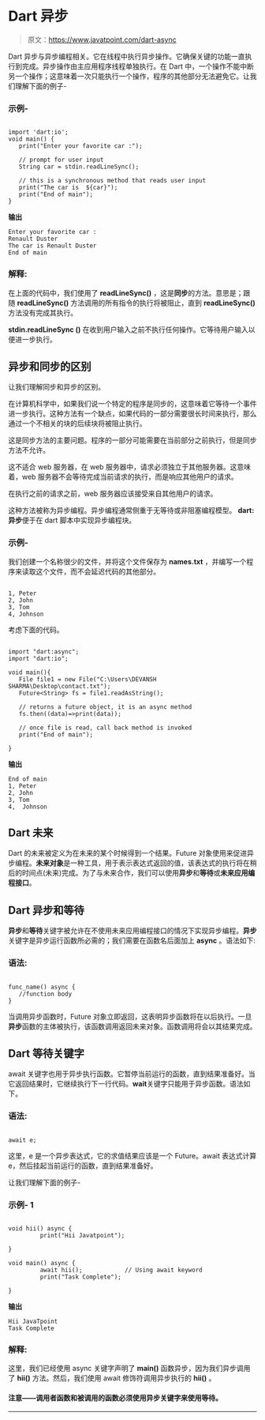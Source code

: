# Dart 异步

> 原文：<https://www.javatpoint.com/dart-async>

Dart 异步与异步编程相关。它在线程中执行异步操作。它确保关键的功能一直执行到完成。异步操作由主应用程序线程单独执行。在 Dart 中，一个操作不能中断另一个操作；这意味着一次只能执行一个操作，程序的其他部分无法避免它。让我们理解下面的例子-

### 示例-

```

import 'dart:io'; 
void main() { 
   print("Enter your favorite car :");            

   // prompt for user input 
   String car = stdin.readLineSync();  

   // this is a synchronous method that reads user input 
   print("The car is  ${car}"); 
   print("End of main"); 
}

```

**输出**

```
Enter your favorite car :
Renault Duster
The car is Renault Duster
End of main

```

### 解释:

在上面的代码中，我们使用了 **readLineSync()** ，这是**同步**的方法。意思是；跟随 **readLineSync()** 方法调用的所有指令的执行将被阻止，直到 **readLineSync()** 方法没有完成其执行。

**stdin.readLineSync ()** 在收到用户输入之前不执行任何操作。它等待用户输入以便进一步执行。

## 异步和同步的区别

让我们理解同步和异步的区别。

在计算机科学中，如果我们说一个特定的程序是同步的，这意味着它等待一个事件进一步执行。这种方法有一个缺点，如果代码的一部分需要很长时间来执行，那么通过一个不相关的块的后续块将被阻止执行。

这是同步方法的主要问题。程序的一部分可能需要在当前部分之前执行，但是同步方法不允许。

这不适合 web 服务器，在 web 服务器中，请求必须独立于其他服务器。这意味着，web 服务器不会等待完成当前请求的执行，而是响应其他用户的请求。

在执行之前的请求之前，web 服务器应该接受来自其他用户的请求。

这种方法被称为异步编程。异步编程通常侧重于无等待或非阻塞编程模型。 **dart:异步**便于在 dart 脚本中实现异步编程块。

### 示例-

我们创建一个名称很少的文件，并将这个文件保存为 **names.txt** ，并编写一个程序来读取这个文件，而不会延迟代码的其他部分。

```

1, Peter
2, John
3, Tom
4, Johnson

```

考虑下面的代码。

```

import "dart:async"; 
import "dart:io";  

void main(){ 
   File file1 = new File("C:\Users\DEVANSH SHARMA\Desktop\contact.txt"); 
   Future<String> fs = file1.readAsString();  

   // returns a future object, it is an async method 
   fs.then((data)=>print(data));  

   // once file is read, call back method is invoked  
   print("End of main");  

}

```

**输出**

```
End of main
1, Peter
2, John
3, Tom
4,  Johnson

```

## Dart 未来

Dart 的未来被定义为在未来的某个时候得到一个结果。Future 对象使用来促进异步编程。**未来对象**是一种工具，用于表示表达式返回的值，该表达式的执行将在稍后的时间点(未来)完成。为了与未来合作，我们可以使用**异步**和**等待**或**未来应用编程接口**。

## Dart 异步和等待

**异步**和**等待**关键字被允许在不使用未来应用编程接口的情况下实现异步编程。**异步**关键字是异步运行函数所必需的；我们需要在函数名后面加上 **async** 。语法如下:

### 语法:

```

func_name() async {
   //function body
}

```

当调用异步函数时，Future 对象立即返回，这表明异步函数将在以后执行。一旦**异步**函数的主体被执行，该函数调用返回未来对象。函数调用将会以其结果完成。

## Dart 等待关键字

await 关键字也用于异步执行函数。它暂停当前运行的函数，直到结果准备好。当它返回结果时，它继续执行下一行代码。**wait**关键字只能用于异步函数。语法如下。

### 语法:

```

await e;

```

这里，e 是一个异步表达式，它的求值结果应该是一个 Future。await 表达式计算 e，然后挂起当前运行的函数，直到结果准备好。

让我们理解下面的例子-

### 示例- 1

```

void hii() async {
         print("Hii Javatpoint");

}

void main() async {
         await hii();            // Using await keyword
         print("Task Complete");

}

```

**输出**

```
Hii JavaTpoint
Task Complete

```

### 解释:

这里，我们已经使用 async 关键字声明了 **main()** 函数异步，因为我们异步调用了 **hii()** 方法。然后，我们使用 await 修饰符调用异步执行的 **hii()** 。

#### 注意——调用者函数和被调用的函数必须使用异步关键字来使用等待。

* * *